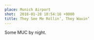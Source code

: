 ```yaml
---
place: Munich Airport
shot:  2018-01-28 18:54:16 +0000
title: They See Me Rollin’, They Wavin’
---
```


Some MUC by night.
